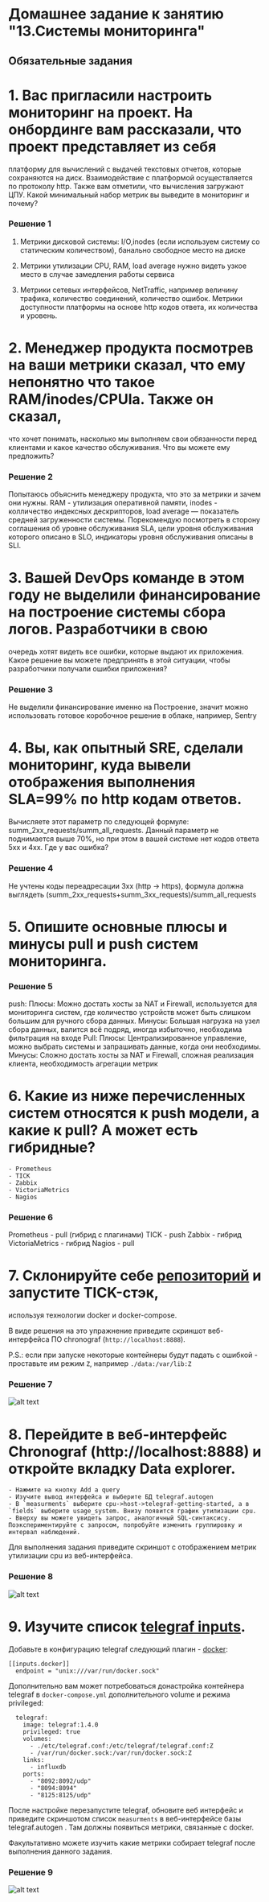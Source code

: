 # Домашнее задание к занятию "13.Системы мониторинга"

## Обязательные задания

# 1. Вас пригласили настроить мониторинг на проект. На онбординге вам рассказали, что проект представляет из себя 
платформу для вычислений с выдачей текстовых отчетов, которые сохраняются на диск. Взаимодействие с платформой 
осуществляется по протоколу http. Также вам отметили, что вычисления загружают ЦПУ. Какой минимальный набор метрик вы
выведите в мониторинг и почему?
### Решение 1
1) Метрики дисковой системы:  I/O,inodes (если используем систему со статическим количеством), банально свободное место на диске
2) Метрики утилизации CPU, RAM, load average нужно видеть узкое место в случае замедления работы сервиса

2) Метрики сетевых интерфейсов, NetTraffic, например величину трафика, количество соединений, количество ошибок.
Метрики доступности платформы на основе http кодов ответа, их количества и уровень.

# 2. Менеджер продукта посмотрев на ваши метрики сказал, что ему непонятно что такое RAM/inodes/CPUla. Также он сказал, 
что хочет понимать, насколько мы выполняем свои обязанности перед клиентами и какое качество обслуживания. Что вы 
можете ему предложить?
### Решение 2
Попытаюсь объяснить менеджеру продукта, что это за метрики и зачем они нужны. RAM - утилизация оперативной памяти,
inodes - колличество индексных дескрипторов, load average — показатель средней загруженности системы.
Порекомендую посмотреть в сторону соглашения об уровне обслуживания SLA, цели уровня обслуживания которого описано в SLO, индикаторы уровня обслуживания описаны в SLI.
# 3. Вашей DevOps команде в этом году не выделили финансирование на построение системы сбора логов. Разработчики в свою 
очередь хотят видеть все ошибки, которые выдают их приложения. Какое решение вы можете предпринять в этой ситуации, 
чтобы разработчики получали ошибки приложения?
### Решение 3
Не выделили финансирование именно на Построение, значит можно использовать готовое коробочное решение в облаке, например, Sentry
# 4. Вы, как опытный SRE, сделали мониторинг, куда вывели отображения выполнения SLA=99% по http кодам ответов. 
Вычисляете этот параметр по следующей формуле: summ_2xx_requests/summ_all_requests. Данный параметр не поднимается выше 
70%, но при этом в вашей системе нет кодов ответа 5xx и 4xx. Где у вас ошибка? 
### Решение 4
Не учтены коды переадресации 3хх (http -> https), формула должна выглядеть (summ_2xx_requests+summ_3xx_requests)/summ_all_requests
# 5. Опишите основные плюсы и минусы pull и push систем мониторинга.
### Решение 5

push:
Плюсы:
Можно достать хосты за NAT и Firewall, используется для мониторинга систем, где количество устройств может быть слишком большим для ручного сбора данных.
Минусы:
Большая нагрузка на узел сбора данных, валится всё подряд, иногда избыточно, необходима фильтрация на входе
Pull:
Плюсы:
Централизированное управление, можно выбрать системы и запрашивать данные, когда они необходимы.
Минусы:
Сложно достать хосты за NAT и Firewall, сложная реализация клиента, необходимость агрегации метрик
# 6. Какие из ниже перечисленных систем относятся к push модели, а какие к pull? А может есть гибридные?

    - Prometheus 
    - TICK
    - Zabbix
    - VictoriaMetrics
    - Nagios
### Решение 6
Prometheus - pull (гибрид с плагинами)
TICK - push
Zabbix - гибрид
VictoriaMetrics - гибрид
Nagios - pull

# 7. Склонируйте себе [репозиторий](https://github.com/influxdata/sandbox/tree/master) и запустите TICK-стэк, 
используя технологии docker и docker-compose.

В виде решения на это упражнение приведите скриншот веб-интерфейса ПО chronograf (`http://localhost:8888`). 

P.S.: если при запуске некоторые контейнеры будут падать с ошибкой - проставьте им режим `Z`, например
`./data:/var/lib:Z`

### Решение 7

![alt text](img/01.jpg)

# 8. Перейдите в веб-интерфейс Chronograf (http://localhost:8888) и откройте вкладку Data explorer.
        
    - Нажмите на кнопку Add a query
    - Изучите вывод интерфейса и выберите БД telegraf.autogen
    - В `measurments` выберите cpu->host->telegraf-getting-started, а в `fields` выберите usage_system. Внизу появится график утилизации cpu.
    - Вверху вы можете увидеть запрос, аналогичный SQL-синтаксису. Поэкспериментируйте с запросом, попробуйте изменить группировку и интервал наблюдений.

Для выполнения задания приведите скриншот с отображением метрик утилизации cpu из веб-интерфейса.
### Решение 8

![alt text](img/02.jpg)

# 9. Изучите список [telegraf inputs](https://github.com/influxdata/telegraf/tree/master/plugins/inputs). 
Добавьте в конфигурацию telegraf следующий плагин - [docker](https://github.com/influxdata/telegraf/tree/master/plugins/inputs/docker):
```
[[inputs.docker]]
  endpoint = "unix:///var/run/docker.sock"
```

Дополнительно вам может потребоваться донастройка контейнера telegraf в `docker-compose.yml` дополнительного volume и 
режима privileged:
```
  telegraf:
    image: telegraf:1.4.0
    privileged: true
    volumes:
      - ./etc/telegraf.conf:/etc/telegraf/telegraf.conf:Z
      - /var/run/docker.sock:/var/run/docker.sock:Z
    links:
      - influxdb
    ports:
      - "8092:8092/udp"
      - "8094:8094"
      - "8125:8125/udp"
```

После настройке перезапустите telegraf, обновите веб интерфейс и приведите скриншотом список `measurments` в 
веб-интерфейсе базы telegraf.autogen . Там должны появиться метрики, связанные с docker.

Факультативно можете изучить какие метрики собирает telegraf после выполнения данного задания.

### Решение 9

![alt text](img/03.jpg)